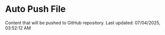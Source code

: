 # Auto Push File

Content that will be pushed to GitHub repository.
Last updated: 07/04/2025, 03:52:12 AM